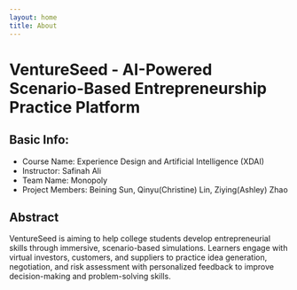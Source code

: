 ```yaml
---
layout: home
title: About
---
```


# VentureSeed - AI-Powered Scenario-Based Entrepreneurship Practice Platform

## Basic Info: 

- Course Name: Experience Design and Artificial Intelligence (XDAI)
- Instructor: Safinah Ali
- Team Name: Monopoly
- Project Members: Beining Sun, Qinyu(Christine) Lin, Ziying(Ashley) Zhao

## Abstract
VentureSeed is aiming to help college students develop entrepreneurial skills through immersive, scenario-based simulations. Learners engage with virtual investors, customers, and suppliers to practice idea generation, negotiation, and risk assessment with personalized feedback to improve decision-making and problem-solving skills.
